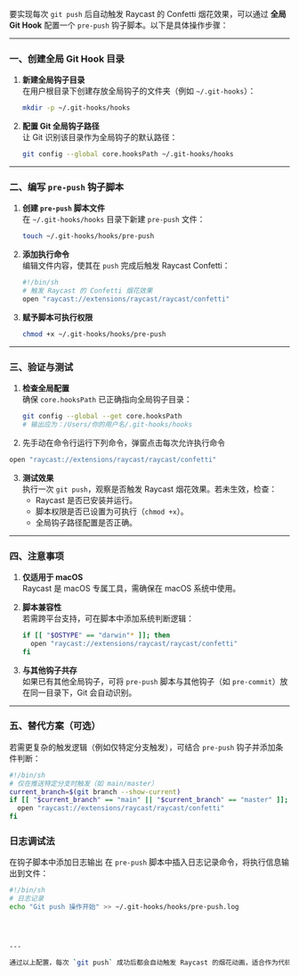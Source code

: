 要实现每次 `git push` 后自动触发 Raycast 的 Confetti 烟花效果，可以通过 **全局 Git Hook** 配置一个 `pre-push` 钩子脚本。以下是具体操作步骤：

---

### **一、创建全局 Git Hook 目录**
1. **新建全局钩子目录**  
   在用户根目录下创建存放全局钩子的文件夹（例如 `~/.git-hooks`）：
   ```bash
   mkdir -p ~/.git-hooks/hooks
   ```
   

2. **配置 Git 全局钩子路径**  
   让 Git 识别该目录作为全局钩子的默认路径：
   ```bash
   git config --global core.hooksPath ~/.git-hooks/hooks
   ```
   

---

### **二、编写 `pre-push` 钩子脚本**
1. **创建 `pre-push` 脚本文件**  
   在 `~/.git-hooks/hooks` 目录下新建 `pre-push` 文件：
   ```bash
   touch ~/.git-hooks/hooks/pre-push
   ```

2. **添加执行命令**  
   编辑文件内容，使其在 `push` 完成后触发 Raycast Confetti：
   ```bash
   #!/bin/sh
   # 触发 Raycast 的 Confetti 烟花效果
   open "raycast://extensions/raycast/raycast/confetti"
   ```
   

3. **赋予脚本可执行权限**  
   ```bash
   chmod +x ~/.git-hooks/hooks/pre-push
   ```
   

---


### **三、验证与测试**

1. **检查全局配置**  
   确保 `core.hooksPath` 已正确指向全局钩子目录：
   ```bash
   git config --global --get core.hooksPath
   # 输出应为：/Users/你的用户名/.git-hooks/hooks
   ```
2. 先手动在命令行运行下列命令，弹窗点击每次允许执行命令
```bash
open "raycast://extensions/raycast/raycast/confetti"
```
3. **测试效果**  
   执行一次 `git push`，观察是否触发 Raycast 烟花效果。若未生效，检查：
   - Raycast 是否已安装并运行。
   - 脚本权限是否已设置为可执行（`chmod +x`）。
   - 全局钩子路径配置是否正确。

---

### **四、注意事项**
1. **仅适用于 macOS**  
   Raycast 是 macOS 专属工具，需确保在 macOS 系统中使用。

2. **脚本兼容性**  
   若需跨平台支持，可在脚本中添加系统判断逻辑：
   ```bash
   if [[ "$OSTYPE" == "darwin"* ]]; then
     open "raycast://extensions/raycast/raycast/confetti"
   fi
   ```

3. **与其他钩子共存**  
   如果已有其他全局钩子，可将 `pre-push` 脚本与其他钩子（如 `pre-commit`）放在同一目录下，Git 会自动识别。

---

### **五、替代方案（可选）**
若需更复杂的触发逻辑（例如仅特定分支触发），可结合 `pre-push` 钩子并添加条件判断：
```bash
#!/bin/sh
# 仅在推送特定分支时触发（如 main/master）
current_branch=$(git branch --show-current)
if [[ "$current_branch" == "main" || "$current_branch" == "master" ]]; then
  open "raycast://extensions/raycast/raycast/confetti"
fi
```

### **日志调试法**
在钩子脚本中添加日志输出
在 `pre-push` 脚本中插入日志记录命令，将执行信息输出到文件：
```bash
#!/bin/sh
# 日志记录
echo "Git push 操作开始" >> ~/.git-hooks/hooks/pre-push.log




---

通过以上配置，每次 `git push` 成功后都会自动触发 Raycast 的烟花动画，适合作为代码推送成功的趣味反馈。
